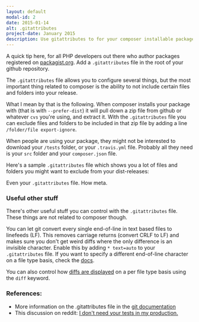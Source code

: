 ```yaml
---
layout: default
modal-id: 2
date: 2015-01-14
alt: .gitattributes
project-date: January 2015
description: Use gitattributes to for your composer installable packages
---
```


A quick tip here, for all PHP developers out there who author packages registered on [packagist.org](https://packagist.org).
Add a `.gitattributes` file in the root of your github repository.

The `.gitattributes` file allows you to configure several things, but the most important thing related to composer is
the ability to not include certain files and folders into your release.

What I mean by that is the following. When composer installs your package with (that is with `--prefer-dist`) it will pull down a zip
file from github or whatever `cvs` you're using, and extract it. With the `.gitattributes` file you can exclude files and folders
to be included in that zip file by adding a line `/folder/file export-ignore`.

When people are using your package, they might not be interested to download your `/tests` folder, or your `.travis.yml` file.
Probably all they need is your `src` folder and your `composer.json` file.

Here's a sample `.gitattributes` file which shows you a lot of files and folders you might want to exclude from your dist-releases:

<script src="https://gist.github.com/hannesvdvreken/89bec532ffd59637156f.js"></script>

Even your `.gitattributes` file. How meta.

### Useful other stuff
There's other useful stuff you can control with the `.gitattributes` file. These things are not related to composer though.

You can let git convert every single end-of-line in text based files to linefeeds (LF). This removes carriage returns (convert CRLF to LF) and makes
sure you don't get weird diffs where the only difference is an invisible character. Enable this by adding `* text=auto` to your `.gitattributes` file.
If you want to specify a different end-of-line character on a file type basis, check the [docs](http://git-scm.com/docs/gitattributes#_end_of_line_conversion).

You can also control how [diffs are displayed](http://git-scm.com/docs/gitattributes#_generating_diff_text)
on a per file type basis using the `diff` keyword.

### References:

- More information on the .gitattributes file in the [git documentation](http://git-scm.com/docs/gitattributes)
- This discussion on reddit: [I don't need your tests in my production.](https://www.reddit.com/r/PHP/comments/2jzp6k/i_dont_need_your_tests_in_my_production)